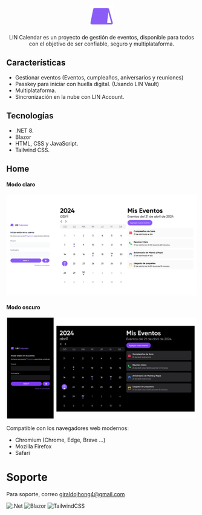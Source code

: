 <div align="center">
  <p align="center">
    <img alt="logo" height="60" src="./assets/icon.png">
  </p>
  <p>LIN Calendar es un proyecto de gestión de eventos, disponible para todos con el objetivo de ser confiable, seguro y multiplataforma.</p>

</div>


## Características

- Gestionar eventos (Eventos, cumpleaños, aniversarios y reuniones)
- Passkey para iniciar con huella digital. (Usando LIN Vault) 
- Multiplataforma.
- Sincronización en la nube con LIN Account.


## Tecnologías

- .NET 8.
- Blazor
- HTML, CSS y JavaScript.
- Tailwind CSS.


## Home

#### Modo claro
![.Modo claro](./assets/home.png)

#### Modo oscuro
![.Modo oscuro](./assets/darkHome.png)


Compatible con los navegadores web modernos:

* Chromium (Chrome, Edge, Brave ...)
* Mozilla Firefox
* Safari


# Soporte

Para soporte, correo giraldojhong4@gmail.com


![.Net](https://img.shields.io/badge/.NET-5C2D91?style=for-the-badge&logo=.net&logoColor=white)
![Blazor](https://img.shields.io/badge/blazor-%235C2D91.svg?style=for-the-badge&logo=blazor&logoColor=white)
![TailwindCSS](https://img.shields.io/badge/tailwindcss-%2338B2AC.svg?style=for-the-badge&logo=tailwind-css&logoColor=white)